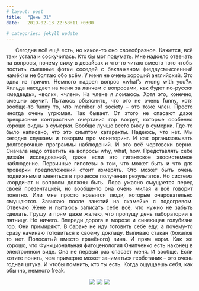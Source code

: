```yaml
---
# layout: post
title:  "День 31"
date:   2019-02-13 22:58:11 +0300

# categories: jekyll update
---
```


<div style="text-align: justify">
&nbsp;&nbsp;&nbsp;&nbsp;
Сегодня всё ещё есть, но какое-то оно своеобразное. Кажется, всё таки устала и соскучилась. Кто бы мог подумать. Мне надоело отвечать на вопросы, почему сижу в девайсах и что-то читаю вместо того чтобы постить смешные фотки соседей с баклажаном (недвусмысленный намёк) и не болтаю обо всём. У меня не очень хороший английский. Это одна из причин. Немного надоел вопрос «what’s wrong with you?». Хильда наседает на меня за ланчем с вопросами, как будет по-русски «медведь», «волк», «член». На члене я ломаюсь. Хотя это, конечно, смешно звучит. Пытаюсь объяснить, что это не очень funny, хотя вообще-то funny то, что member of society – это тоже член. Просто иногда очень угрюмая. Так бывает. От этого не спасают даже прекрасные контрастные очертания гор вокруг, которые особенно хорошо видны в сумерки. Вообще лучше всего вижу в сумерки. Где-то было написано, что это симптом катаракты. Надеюсь, что нет. Мы сегодня слушаем и говорим про мониторинг. И как организовывать долгосрочные программы наблюдений. И это всё чертовски верно. Сначала надо ответить на вопросы why, what, how. Представлять себе дизайн исследований, даже если это гигантское экосистемное наблюдение. Первичные гипотезы о том, что может быть и что для проверки предположений стоит измерять. Это может быть очень подвижным и меняться в процессе получения результатов. Но система координат и вопросы должны быть. Лора ужасно смущается перед своей презентацией, но вообще-то она очень милая и всё говорит понятно. Или мне просто нравятся люди, которые очаровательно смущаются. Зависаю после занятий на скамейке с подогревом. Отвечаю Жене и пытаюсь записать себе всё, что нужно не забыть сделать. Грущу и прям даже жалею, что пропущу день лаборатории в пятницу. Но ничего. Впереди дорога в морозе и синеющая голубизна гор. Они примиряют. В бараке не иду готовить себе еду, а почему-то сразу начинаю готовиться к своему докладу. Выпиваю стакан (бокалов то нет. Полосатый вместо гранёного) вина. И прям норм. Как же хорошо, что Функциональная фитоценология Онипченко есть наконец в электронном виде. Она не первый раз спасает меня. И вообще. Если хотите понять, чем примерно может заниматься геоботаник – это очень годная штука. И чтобы помнить, кто ты есть. Когда ощущаешь себя, как обычно, немного freak.
</div>

<p align="center">
    <img src="{{site.baseurl}}/assets/images/167.png" />
    <img src="{{site.baseurl}}/assets/images/168.png" />
    <img src="{{site.baseurl}}/assets/images/169.png" />
</p>


